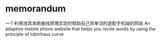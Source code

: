 # memorandum
一个利用洛宾浩斯曲线原理实现的帮助自己背单词的适配手机端的网站      An adaptive mobile phone website that helps you recite words by using the principle of lobinhaus curve
